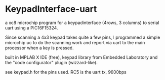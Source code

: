 # KeypadInterface-uart
a xc8 microchip program for a keypadinterface (4rows, 3 columns) to serial uart using a PIC16F15324.

Since scanning a 4x3 keypad takes quite a few pins, 
I programmed a simple microchip uc to do the scanning work and report via uart to the main processor when a key is pressed.

built in MPLAB X IDE (free), keypad library from Embedded Laboratory and the "code configurator" plugin (wizzard-like).

see keypad.h for the pins used.
RC5 is the uart tx, 9600bps
